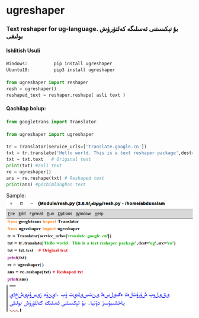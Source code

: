# ugreshaper
### Text reshaper for ug-language. بۇ تېكىستنى ئەسلىگە كەلتۈرۈش بولىقى
#### Ishlitish Usuli
```python
Windows:          pip install ugreshaper
Ubuntu18:         pip3 install ugreshaper

from ugreshaper import reshaper
resh = ugreshaper()
reshaped_text = reshaper.reshape( asli text )
```
#### Qachilap bolup:
```python
from googletrans import Translator

from ugreshaper import ugreshaper

tr = Translator(service_urls=['translate.google.cn'])
txt = tr.translate('Hello world. This is a text reshaper package',dest='ug',src='en')
txt = txt.text   # Original text
print(txt) #asli text
re = ugreshaper()
ans = re.reshape(txt) # Reshaped text
print(ans) #pichimlanghan text
```
Sample:
![Code](/code.png)   
![Answear](/ans.png)
